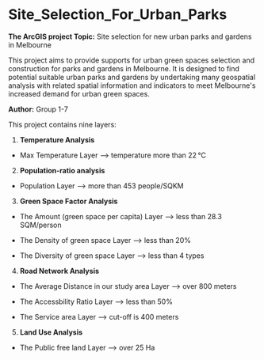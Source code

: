 # Site_Selection_For_Urban_Parks
**The ArcGIS project Topic:** Site selection for new urban parks and gardens in Melbourne

This project aims to provide supports for urban green spaces selection and construction for parks and gardens in Melbourne.
It is designed to find potential suitable urban parks and gardens by undertaking many geospatial analysis with related spatial information and indicators to meet Melbourne's increased demand for urban green spaces. 

**Author:** Group 1-7

This project contains nine layers:

1. **Temperature Analysis**

- Max Temperature Layer --> temperature more than 22 °C

2. **Population-ratio analysis**

- Population Layer --> more than 453 people/SQKM 
   
3. **Green Space Factor Analysis**

- The Amount (green space per capita) Layer --> less than 28.3 SQM/person

- The Density of green space Layer --> less than 20%

- The Diversity of green space Layer --> less than 4 types

4. **Road Network Analysis**

- The Average Distance in our study area Layer --> over 800 meters

- The Accessbility Ratio Layer --> less than 50%

- The Service area Layer --> cut-off is 400 meters

5. **Land Use Analysis**

- The Public free land Layer --> over 25 Ha
